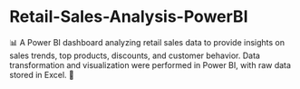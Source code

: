 # Retail-Sales-Analysis-PowerBI
📊 A Power BI dashboard analyzing retail sales data to provide insights on sales trends, top products, discounts, and customer behavior. Data transformation and visualization were performed in Power BI, with raw data stored in Excel. 🚀
